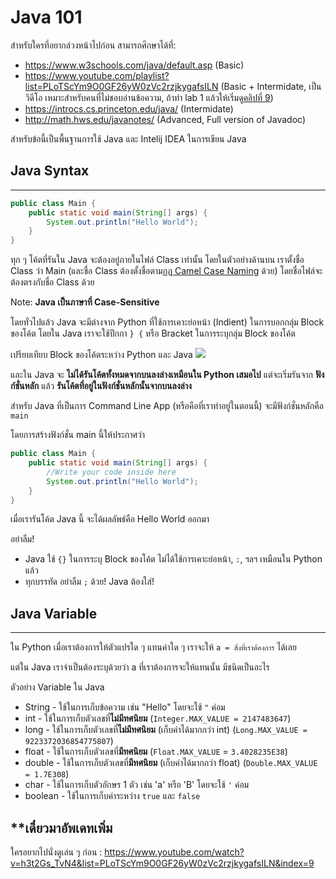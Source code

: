 # Java 101

สำหรับใครที่อยากล่วงหน้าไปก่อน สามารถศึกษาได้ที่:
* https://www.w3schools.com/java/default.asp (Basic)
* https://www.youtube.com/playlist?list=PLoTScYm9O0GF26yW0zVc2rzjkygafsILN (Basic + Intermidate, เป็นวิดีโอ เหมาะสำหรับคนที่ไม่ชอบอ่านข้อความ, ถ้าทำ lab 1 แล้วให้เริ่มดู[คลิปที่ 9](https://www.youtube.com/watch?v=h3t2Gs_TvN4&list=PLoTScYm9O0GF26yW0zVc2rzjkygafsILN&index=9))
* https://introcs.cs.princeton.edu/java/ (Intermidate)
* http://math.hws.edu/javanotes/ (Advanced, Full version of Javadoc)

สำหรับข้อนี้เป็นพื้นฐานการใช้ Java และ Intelij IDEA ในการเขียน Java

## Java Syntax
---
```java
public class Main {
    public static void main(String[] args) {
        System.out.println("Hello World");
    }
}
```
ทุก ๆ โค้ตที่รันใน Java จะต้องอยู่ภายในไฟล์ Class เท่านั้น โดยในตัวอย่างด้านบน เราตั้งชื่อ Class ว่า Main (และชื่อ Class ต้องตั้งชื่อตาม[กฎ Camel Case Naming](https://www.geeksforgeeks.org/java-naming-conventions/) ด้วย) โดยชื่อไฟล์จะต้องตรงกับชื่อ Class ด้วย

Note: **Java เป็นภาษาที่ Case-Sensitive**



โดยทั่วไปแล้ว Java จะมีต่างจาก Python ที่ใช้การเคาะย่อหน้า (Indient) ในการบอกกลุ่ม Block ของโค้ต โดยใน Java เราจะใช้ปีกกา `} {` หรือ Bracket ในการระบุกลุ่ม Block ของโค้ต

เปรียบเทียบ Block ของโค้ตระหว่าง Python และ Java
![](https://pondhub.ga/img/2021/01/05/Untitled_8.png)



และใน Java จะ **ไม่ได้รันโค้ตทั้งหมดจากบนลงล่างเหมือนใน Python เสมอไป** แต่จะเริ่มรันจาก **ฟังก์ชั่นหลัก** แล้ว **รันโค้ตที่อยู่ในฟังก์ชั่นหลักนั้นจากบนลงล่าง**

สำหรับ Java ที่เป็นการ Command Line App (หรือคือที่เราทำอยู่ในตอนนี้) จะมีฟังก์ชั่นหลักคือ `main`

โดยการสร้างฟังก์ชั่น main นี้ให้ประกาศว่า

```java
public class Main {
    public static void main(String[] args) {
        //Write your code inside here
        System.out.println("Hello World");
    }
}
```
เมื่อเรารันโค้ต Java นี้ จะได้ผลลัพธ์คือ Hello World ออกมา


อย่าลืม!
- Java ใช้ `{}` ในการระบุ Block ของโค้ต ไม่ได้ใช้การเคาะย่อหน้า, `:`, ฯลฯ เหมือนใน Python แล้ว
- ทุกบรรทัด อย่าลืม `;` ด้วย! Java ต้องใส่!



## **Java Variable**
---
ใน Python เมื่อเราต้องการให้ตัวแปรใด ๆ แทนค่าใด ๆ เราจะให้ `a = สิ่งที่เราต้องการ` ได้เลย

แต่ใน Java เราจำเป็นต้องระบุด้วยว่า a ที่เราต้องการจะให้แทนนั้น มีชนิดเป็นอะไร

ตัวอย่าง Variable ใน Java
* String - ใช้ในการเก็บข้อความ เช่น "Hello" โดยจะใช้ `"` ค่อม
* int - ใช้ในการเก็บตัวเลขที่**ไม่มีทศนิยม** (`Integer.MAX_VALUE = 2147483647`)
* long - ใช้ในการเก็บตัวเลขที่**ไม่มีทศนิยม** (เก็บค่าได้มากกว่า int) (`Long.MAX_VALUE = 9223372036854775807`)
* float - ใช้ในการเก็บตัวเลขที่**มีทศนิยม** (`Float.MAX_VALUE` = `3.4028235E38`)
* double - ใช้ในการเก็บตัวเลขที่**มีทศนิยม** (เก็บค่าได้มากกว่า float) (`Double.MAX_VALUE = 1.7E308`)
* char - ใช้ในการเก็บตัวอักษร 1 ตัว เช่น 'a' หรือ 'B' โดยจะใช้ `'` ค่อม
* boolean - ใช้ในการเก็บค่าระหว่าง `true` และ `false`




## **เดี๋ยวมาอัพเดทเพิ่ม
ใครอยากไปนั่งดูเล่น ๆ ก่อน : https://www.youtube.com/watch?v=h3t2Gs_TvN4&list=PLoTScYm9O0GF26yW0zVc2rzjkygafsILN&index=9
